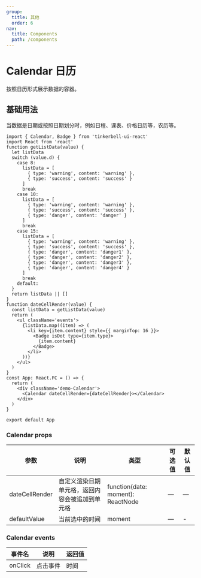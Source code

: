 ```yaml
---
group:
  title: 其他
  order: 6
nav:
  title: Components
  path: /components
---
```


# Calendar 日历

按照日历形式展示数据的容器。

## 基础用法

当数据是日期或按照日期划分时，例如日程、课表、价格日历等，农历等。

```tsx
import { Calendar, Badge } from 'tinkerbell-ui-react'
import React from 'react'
function getListData(value) {
  let listData
  switch (value.d) {
    case 8:
      listData = [
        { type: 'warning', content: 'warning' },
        { type: 'success', content: 'success' }
      ]
      break
    case 10:
      listData = [
        { type: 'warning', content: 'warning' },
        { type: 'success', content: 'success' },
        { type: 'danger', content: 'danger' }
      ]
      break
    case 15:
      listData = [
        { type: 'warning', content: 'warning' },
        { type: 'success', content: 'success' },
        { type: 'danger', content: 'danger1' },
        { type: 'danger', content: 'danger2' },
        { type: 'danger', content: 'danger3' },
        { type: 'danger', content: 'danger4' }
      ]
      break
    default:
  }
  return listData || []
}
function dateCellRender(value) {
  const listData = getListData(value)
  return (
    <ul className='events'>
      {listData.map((item) => (
        <li key={item.content} style={{ marginTop: 16 }}>
          <Badge isDot type={item.type}>
            {item.content}
          </Badge>
        </li>
      ))}
    </ul>
  )
}
const App: React.FC = () => {
  return (
    <div className='demo-Calendar'>
      <Calendar dateCellRender={dateCellRender}></Calendar>
    </div>
  )
}

export default App
```

### Calendar props

| 参数           | 说明                                           | 类型                              | 可选值 | 默认值 |
| -------------- | ---------------------------------------------- | --------------------------------- | ------ | ------ |
| dateCellRender | 自定义渲染日期单元格，返回内容会被追加到单元格 | function(date: moment): ReactNode | —      | —      |
| defaultValue   | 当前选中的时间                                 | moment                            | —      | -      |

### Calendar events

| 事件名  | 说明     | 返回值 |
| ------- | -------- | ------ |
| onClick | 点击事件 | 时间   |
